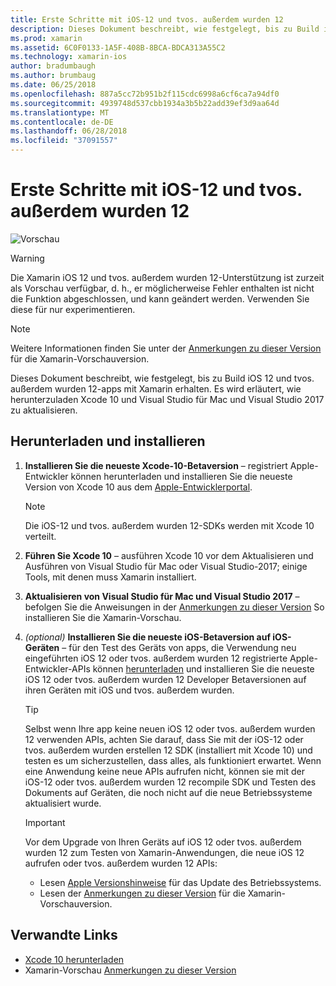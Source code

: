 ```yaml
---
title: Erste Schritte mit iOS-12 und tvos. außerdem wurden 12
description: Dieses Dokument beschreibt, wie festgelegt, bis zu Build iOS 12 und tvos. außerdem wurden 12-apps mit Xamarin erhalten. Es wird erläutert, wie herunterzuladen Xcode 10 und Visual Studio für Mac und Visual Studio 2017 zu aktualisieren.
ms.prod: xamarin
ms.assetid: 6C0F0133-1A5F-408B-8BCA-BDCA313A55C2
ms.technology: xamarin-ios
author: bradumbaugh
ms.author: brumbaug
ms.date: 06/25/2018
ms.openlocfilehash: 887a5cc72b951b2f115cdc6998a6cf6ca7a94df0
ms.sourcegitcommit: 4939748d537cbb1934a3b5b22add39ef3d9aa64d
ms.translationtype: MT
ms.contentlocale: de-DE
ms.lasthandoff: 06/28/2018
ms.locfileid: "37091557"
---
```

# <a name="getting-started-with-ios-12-and-tvos-12"></a>Erste Schritte mit iOS-12 und tvos. außerdem wurden 12

![Vorschau](~/media/shared/preview.png)

> [!WARNING]
> Die Xamarin iOS 12 und tvos. außerdem wurden 12-Unterstützung ist zurzeit als Vorschau verfügbar, d. h., er möglicherweise Fehler enthalten ist nicht die Funktion abgeschlossen, und kann geändert werden. Verwenden Sie diese für nur experimentieren.

> [!NOTE]
> Weitere Informationen finden Sie unter der [Anmerkungen zu dieser Version](https://releases.xamarin.com/preview-release-xcode-10-beta/) für die Xamarin-Vorschauversion.

Dieses Dokument beschreibt, wie festgelegt, bis zu Build iOS 12 und tvos. außerdem wurden 12-apps mit Xamarin erhalten. Es wird erläutert, wie herunterzuladen Xcode 10 und Visual Studio für Mac und Visual Studio 2017 zu aktualisieren.

## <a name="download-and-install"></a>Herunterladen und installieren

1. **Installieren Sie die neueste Xcode-10-Betaversion** – registriert Apple-Entwickler können herunterladen und installieren Sie die neueste Version von Xcode 10 aus dem [Apple-Entwicklerportal](https://developer.apple.com/download/).

   > [!NOTE]
   > Die iOS-12 und tvos. außerdem wurden 12-SDKs werden mit Xcode 10 verteilt.

2. **Führen Sie Xcode 10** – ausführen Xcode 10 vor dem Aktualisieren und Ausführen von Visual Studio für Mac oder Visual Studio-2017; einige Tools, mit denen muss Xamarin installiert.

3. **Aktualisieren von Visual Studio für Mac und Visual Studio 2017** – befolgen Sie die Anweisungen in der [Anmerkungen zu dieser Version](https://releases.xamarin.com/preview-release-xcode-10-beta/) So installieren Sie die Xamarin-Vorschau.

4. _(optional)_  **Installieren Sie die neueste iOS-Betaversion auf iOS-Geräten** – für den Test des Geräts von apps, die Verwendung neu eingeführten iOS 12 oder tvos. außerdem wurden 12 registrierte Apple-Entwickler-APIs können [herunterladen](https://developer.apple.com/download) und installieren Sie die neueste iOS 12 oder tvos. außerdem wurden 12 Developer Betaversionen auf ihren Geräten mit iOS und tvos. außerdem wurden.

   > [!TIP]
   > Selbst wenn Ihre app keine neuen iOS 12 oder tvos. außerdem wurden 12 verwenden APIs, achten Sie darauf, dass Sie mit der iOS-12 oder tvos. außerdem wurden erstellen 12 SDK (installiert mit Xcode 10) und testen es um sicherzustellen, dass alles, als funktioniert erwartet. Wenn eine Anwendung keine neue APIs aufrufen nicht, können sie mit der iOS-12 oder tvos. außerdem wurden 12 recompile SDK und Testen des Dokuments auf Geräten, die noch nicht auf die neue Betriebssysteme aktualisiert wurde.

   > [!IMPORTANT]
   > Vor dem Upgrade von Ihren Geräts auf iOS 12 oder tvos. außerdem wurden 12 zum Testen von Xamarin-Anwendungen, die neue iOS 12 aufrufen oder tvos. außerdem wurden 12 APIs:
   > - Lesen [Apple Versionshinweise](https://developer.apple.com/download/) für das Update des Betriebssystems.
   > - Lesen der [Anmerkungen zu dieser Version](https://releases.xamarin.com/preview-release-xcode-10-beta/) für die Xamarin-Vorschauversion.

## <a name="related-links"></a>Verwandte Links

- [Xcode 10 herunterladen](https://developer.apple.com/download/)
- Xamarin-Vorschau [Anmerkungen zu dieser Version](https://releases.xamarin.com/preview-release-xcode-10-beta/)
